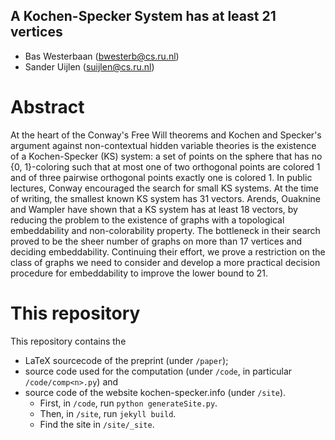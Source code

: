 A Kochen-Specker System has at least 21 vertices
------------------------------------------------

* Bas Westerbaan (bwesterb@cs.ru.nl)
* Sander Uijlen (suijlen@cs.ru.nl)

Abstract
========
At the heart of the Conway's Free Will theorems and Kochen and
Specker's argument against non-contextual hidden variable theories
is the existence of a Kochen-Specker (KS) system: a set of points
on the sphere that has no {0, 1}-coloring such that at most one of
two orthogonal points are colored 1 and of three pairwise orthogonal
points exactly one is colored 1. In public lectures, Conway
encouraged the search for small KS systems. At the time of writing,
the smallest known KS system has 31 vectors.  Arends, Ouaknine and
Wampler have shown that a KS system has at least 18 vectors, by
reducing the problem to the existence of graphs with a topological
embeddability and non-colorability property. The bottleneck in their
search proved to be the sheer number of graphs on more than 17
vertices and deciding embeddability.  Continuing their effort, we
prove a restriction on the class of graphs we need to consider and
develop a more practical decision procedure for embeddability to
improve the lower bound to 21.

This repository
===============

This repository contains the

 * LaTeX sourcecode of the preprint (under `/paper`);
 * source code used for the computation (under `/code`,
   in particular `/code/comp<n>.py`) and
 * source code of the website kochen-specker.info (under `/site`).
    * First, in `/code`, run `python generateSite.py`.
    * Then, in  `/site`, run `jekyll build`.
    * Find the site in `/site/_site`.
